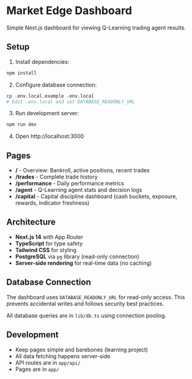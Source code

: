 # Market Edge Dashboard

Simple Next.js dashboard for viewing Q-Learning trading agent results.

## Setup

1. Install dependencies:
```bash
npm install
```

2. Configure database connection:
```bash
cp .env.local.example .env.local
# Edit .env.local and set DATABASE_READONLY_URL
```

3. Run development server:
```bash
npm run dev
```

4. Open http://localhost:3000

## Pages

- **/** - Overview: Bankroll, active positions, recent trades
- **/trades** - Complete trade history
- **/performance** - Daily performance metrics
- **/agent** - Q-Learning agent stats and decision logs
- **/capital** - Capital discipline dashboard (cash buckets, exposure, rewards, indicator freshness)

## Architecture

- **Next.js 14** with App Router
- **TypeScript** for type safety
- **Tailwind CSS** for styling
- **PostgreSQL** via `pg` library (read-only connection)
- **Server-side rendering** for real-time data (no caching)

## Database Connection

The dashboard uses `DATABASE_READONLY_URL` for read-only access. This prevents accidental writes and follows security best practices.

All database queries are in `lib/db.ts` using connection pooling.

## Development

- Keep pages simple and barebones (learning project)
- All data fetching happens server-side
- API routes are in `app/api/`
- Pages are in `app/`
